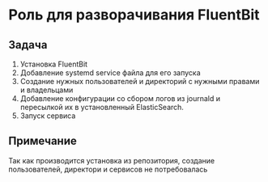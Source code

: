 # Роль для разворачивания FluentBit
## Задача
1. Установка FluentBit
2. Добавление systemd service файла для его запуска
3. Создание нужных пользователей и директорий с нужными правами и владельцами
4. Добавление конфигурации со сбором логов из journald и пересылкой их в установленный ElasticSearch.
5. Запуск сервиса

## Примечание
Так как производится установка из репозитория, создание пользователей, директори и сервисов не потребовалась